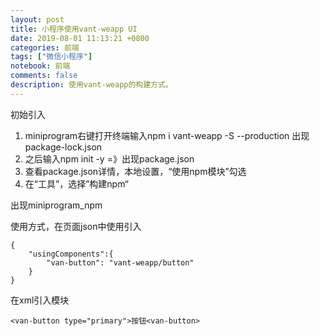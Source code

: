 ```yaml
---
layout: post
title: 小程序使用vant-weapp UI 
date: 2019-08-01 11:13:21 +0800 
categories: 前端
tags: ["微信小程序"]
notebook: 前端
comments: false
description: 使用vant-weapp的构建方式。
---
```

初始引入

1. miniprogram右键打开终端输入npm i vant-weapp -S --production 出现package-lock.json
2. 之后输入npm init -y =》出现package.json
3. 查看package.json详情，本地设置，“使用npm模块”勾选
4. 在“工具”，选择”构建npm“

出现miniprogram_npm


使用方式，在页面json中使用引入
```
{
    "usingComponents":{
        "van-button": "vant-weapp/button"
    }
}
```
在xml引入模块
```
<van-button type="primary">按钮<van-button>
```